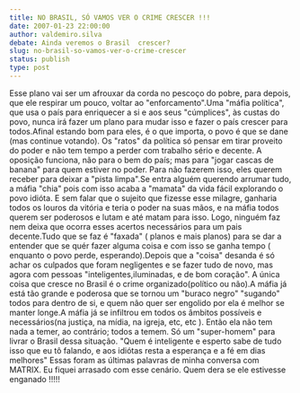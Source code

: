 ```yaml
---
title: NO BRASIL, SÓ VAMOS VER O CRIME CRESCER !!!
date: 2007-01-23 22:00:00
author: valdemiro.silva
debate: Ainda veremos o Brasil  crescer?
slug: no-brasil-so-vamos-ver-o-crime-crescer
status: publish 
type: post
---
```


Esse plano vai ser um afrouxar da corda no pescoço do pobre, para depois, que ele respirar um pouco, voltar ao "enforcamento".Uma "máfia política", que usa o país para enriquecer a si e aos seus "cúmplices", às custas do povo, nunca irá fazer um plano para mudar isso e fazer o país crescer para todos.Afinal estando bom para eles, é o que importa, o povo é que se dane (mas continue votando). Os "ratos" da política só pensar em tirar proveito do poder e não tem tempo a perder com trabalho sério e decente. A oposição funciona, não para o bem do país; mas para "jogar cascas de banana" para quem estiver no poder. Para não fazerem isso, eles querem receber para deixar a "pista limpa".Se entra alguém querendo arrumar tudo, a máfia "chia" pois com isso acaba a "mamata" da vida fácil explorando o povo idióta. E sem falar que o sujeito que fizesse esse milagre, ganharia todos os louros da vitória e teria o poder na suas mãos, e na máfia todos querem ser poderosos e lutam e até matam para isso. Logo, ninguém faz nem deixa que ocorra esses acertos necessários para um pais decente.Tudo que se faz é "faxada" ( planos e mais planos) para se dar a entender que se quér fazer alguma coisa e com isso se ganha tempo ( enquanto o povo perde, esperando).Depois que a "coisa" desanda é só achar os culpados que foram negligentes e se fazer tudo de novo, mas agora com pessoas "inteligentes,iluminadas, e de bom coração". A única coisa que cresce no Brasil é o crime organizado(político ou não).A máfia já está tão grande e poderosa que se tornou um "buraco negro" "sugando" todos para dentro de si, e quem não quer ser engolido por ela é melhor se manter longe.A máfia já se infiltrou em todos os âmbitos possíveis e necessários(na justiça, na mídia, na igreja, etc, etc ). Então ela não tem nada a temer, ao contrário; todos a temem. Só um "super-homem" para livrar o Brasil dessa situação. "Quem é inteligente e esperto sabe de tudo isso que eu tô falando, e aos idiótas resta a esperança e a fé em dias melhores" Essas foram as últimas palavras de minha conversa com MATRIX. Eu fiquei arrasado com esse cenário. Quem dera se ele estivesse enganado !!!!!
